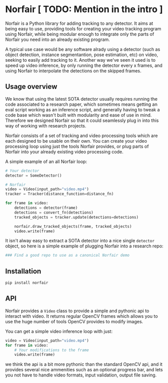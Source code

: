 # Norfair  [ TODO: Mention <points> in the intro ]
Norfair is a Python library for adding tracking to any detector. It aims at being easy to use, providing tools for creating your video tracking program using Norfair, while being modular enough to integrate only the parts of Norfair you need into an already existing program.

A typical use case would be any software alrady using a detector (such as object detection, instance segmentantion, pose estimation, etc) on video, seeking to easily add tracking to it. Another way we've seen it used is to speed up video inference, by only running the detector every x frames, and using Norfair to interpolate the detections on the skipped frames.

## Usage overview
We know that using the latest SOTA detector usually requires running the code associated to a research paper, which sometimes means getting an eval script working as an inference script, and generally having to tweak a code base which wasn't built with modularity and ease of use in mind. Therefore we designed Norfair so that it could seamlessly plug in into this way of working with research projects.

Norfair consists of a set of tracking and video processing tools which are each designed to be usable on their own. You can create your video processing loop using just the tools Norfair provides, or plug parts of Norfair into your already existing video processing code.

A simple example of an all Norfair loop:

```python
# Your detector
detector = SomeDetector()

# Norfair
video = Video(input_path="video.mp4")
tracker = Tracker(distance_function=distance_fn)

for frame in video:
    detections = detector(frame)
    detections = convert_fn(detections)
    tracked_objects = tracker.update(detections=detections)

    norfair.draw_tracked_objects(frame, tracked_objects)
    video.write(frame)
```

It isn't alway easy to extract a SOTA detector into a nice single `detector` object, so here is a simple example of plugging Norfair into a research repo:

```python
### Find a good repo to use as a canonical Norfair demo
```

## Installation
```bash
pip install norfair
```

## API
Norfair provides a `Video` class to provide a simple and pythonic api to interact with video. It returns regular OpenCV frames which allows you to use the huge number of tools OpenCV provides to modify images.

You can get a simple video inference loop with just:
```python
video = Video(input_path="video.mp4")
for frame in video:
    # Your modifications to the frame
    video.write(frame)
```
we think the api is a bit more pythonic than the standard OpenCV api, and it provides several nice ammenities such as an optional progress bar, and lets you not have to handle video formats, input validation, output file saving.


